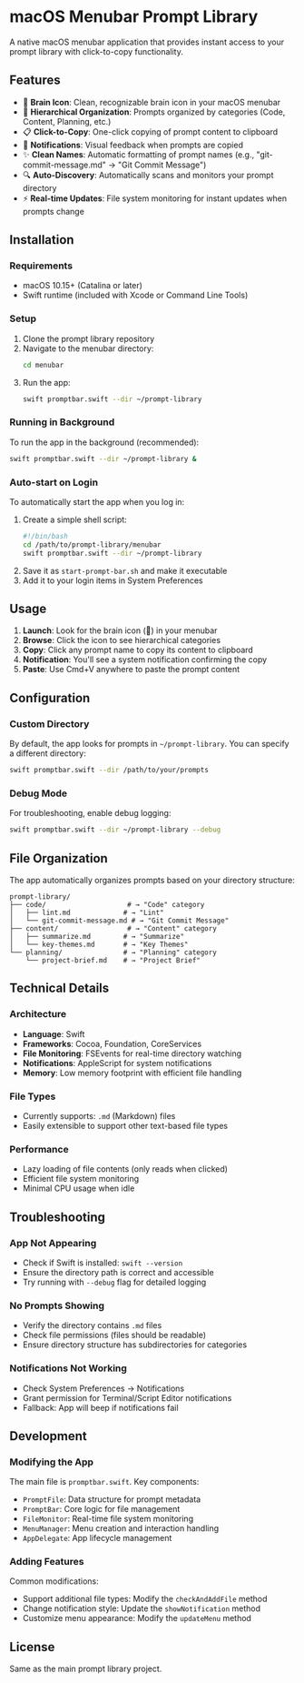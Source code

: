 # macOS Menubar Prompt Library

A native macOS menubar application that provides instant access to your prompt library with click-to-copy functionality.

## Features

- 🧠 **Brain Icon**: Clean, recognizable brain icon in your macOS menubar
- 📁 **Hierarchical Organization**: Prompts organized by categories (Code, Content, Planning, etc.)
- 📋 **Click-to-Copy**: One-click copying of prompt content to clipboard
- 🔔 **Notifications**: Visual feedback when prompts are copied
- ✨ **Clean Names**: Automatic formatting of prompt names (e.g., "git-commit-message.md" → "Git Commit Message")
- 🔍 **Auto-Discovery**: Automatically scans and monitors your prompt directory
- ⚡ **Real-time Updates**: File system monitoring for instant updates when prompts change

## Installation

### Requirements
- macOS 10.15+ (Catalina or later)
- Swift runtime (included with Xcode or Command Line Tools)

### Setup
1. Clone the prompt library repository
2. Navigate to the menubar directory:
   ```bash
   cd menubar
   ```
3. Run the app:
   ```bash
   swift promptbar.swift --dir ~/prompt-library
   ```

### Running in Background
To run the app in the background (recommended):
```bash
swift promptbar.swift --dir ~/prompt-library &
```

### Auto-start on Login
To automatically start the app when you log in:

1. Create a simple shell script:
   ```bash
   #!/bin/bash
   cd /path/to/prompt-library/menubar
   swift promptbar.swift --dir ~/prompt-library
   ```
2. Save it as `start-prompt-bar.sh` and make it executable
3. Add it to your login items in System Preferences

## Usage

1. **Launch**: Look for the brain icon (🧠) in your menubar
2. **Browse**: Click the icon to see hierarchical categories
3. **Copy**: Click any prompt name to copy its content to clipboard
4. **Notification**: You'll see a system notification confirming the copy
5. **Paste**: Use Cmd+V anywhere to paste the prompt content

## Configuration

### Custom Directory
By default, the app looks for prompts in `~/prompt-library`. You can specify a different directory:

```bash
swift promptbar.swift --dir /path/to/your/prompts
```

### Debug Mode
For troubleshooting, enable debug logging:
```bash
swift promptbar.swift --dir ~/prompt-library --debug
```

## File Organization

The app automatically organizes prompts based on your directory structure:

```
prompt-library/
├── code/                    # → "Code" category
│   ├── lint.md             # → "Lint"
│   └── git-commit-message.md # → "Git Commit Message"
├── content/                 # → "Content" category
│   ├── summarize.md        # → "Summarize"
│   └── key-themes.md       # → "Key Themes"
└── planning/               # → "Planning" category
    └── project-brief.md    # → "Project Brief"
```

## Technical Details

### Architecture
- **Language**: Swift
- **Frameworks**: Cocoa, Foundation, CoreServices
- **File Monitoring**: FSEvents for real-time directory watching
- **Notifications**: AppleScript for system notifications
- **Memory**: Low memory footprint with efficient file handling

### File Types
- Currently supports: `.md` (Markdown) files
- Easily extensible to support other text-based file types

### Performance
- Lazy loading of file contents (only reads when clicked)
- Efficient file system monitoring
- Minimal CPU usage when idle

## Troubleshooting

### App Not Appearing
- Check if Swift is installed: `swift --version`
- Ensure the directory path is correct and accessible
- Try running with `--debug` flag for detailed logging

### No Prompts Showing
- Verify the directory contains `.md` files
- Check file permissions (files should be readable)
- Ensure directory structure has subdirectories for categories

### Notifications Not Working
- Check System Preferences → Notifications
- Grant permission for Terminal/Script Editor notifications
- Fallback: App will beep if notifications fail

## Development

### Modifying the App
The main file is `promptbar.swift`. Key components:

- `PromptFile`: Data structure for prompt metadata
- `PromptBar`: Core logic for file management
- `FileMonitor`: Real-time file system monitoring
- `MenuManager`: Menu creation and interaction handling
- `AppDelegate`: App lifecycle management

### Adding Features
Common modifications:
- Support additional file types: Modify the `checkAndAddFile` method
- Change notification style: Update the `showNotification` method
- Customize menu appearance: Modify the `updateMenu` method

## License

Same as the main prompt library project.